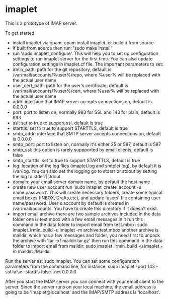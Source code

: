 imaplet
=======
This is a prototype of IMAP server.

To get started
- install imaplet via opam: opam install imaplet, or build it from source
- if built from source then run: 'sudo make install'
- run 'sudo imaplet_configure'. This will help you to set up configuration settings to run imaplet server for the first time. You can also update configuration settings in imaplet.cf file.
The important parameters to set:
- irmin_path: path for the git repository, default is /var/mail/accounts/%user%/repo, where %user% will be replaced with the actual user name
- user_cert_path: path for the user's certificate, default is /var/mail/accounts/%user%/cert, where %user% will be replaced with the actual user name
- addr: interface that IMAP server accepts connections on, default is 0.0.0.0
- port: port to listen on, normally 993 for SSL and 143 for plain, default is 993
- ssl: set to true to support ssl, default is true
- starttls: set to true to support STARTTLS, default is true
- smtp_addr: interface that SMTP server accepts connections on, default is 0.0.0.0
- smtp_port: port to listen on, normally it's either 25 or 587, default is 587
- smtp_ssl: this option is rarely suppported by email clients, default is false
- smtp_starttls: set to true to support STARTTLS, default is true
- log: location of the log files (imaplet.log and smtplet.log), by default it is /var/log. You can also set the logging go to stderr or stdout by setting the log to stderr|stdout
- domain: your email server domain name, by default the host name
- create new user account 
  run 'sudo imaplet_create_account -u name:password'. This will create necessary folders, create some typical email boxes (INBOX, Drafts,etc), and update 'users' file containing user name/password. User's account by default is created in /var/mail/accounts. You have to create this directory if it doesn't exist.
- import email archive
  there are two sample archives included in the data folder
  one is test.mbox with a few email messages in it
  run this command in the data folder to import email from test.mbox: sudo imaplet_irmin_build -u imaplet -m archive:test.mbox 
  another archive is maildir, which has a few messages and folder, you need first to unpack the archive with 'tar -xf maildir.tar.gz'
  then run this command in the data folder to import email from maildir: sudo imaplet_irmin_build -u imaplet -m maildir:./Maildir

Run the server as: sudo imaplet. You can set some configuration parameters from the command line, for instance: sudo imaplet -port 143 -ssl false -starttls false -net 0.0.0.0

After you start the IMAP server you can connect with your email client to the server. Since the server runs on your local machine, the email address is going to be 'imaplet@localhost' and the IMAP/SMTP address is 'localhost'.
